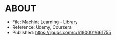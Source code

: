# ABOUT

- File: Machine Learning - Library
- Reference: Udemy, Coursera
- Published: https://rpubs.com/cxh190001/661755
